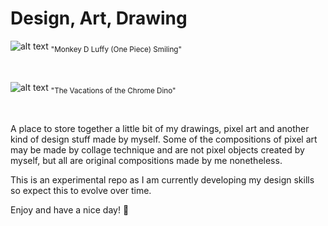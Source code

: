 # Design, Art, Drawing

![alt text](https://raw.githubusercontent.com/ivan-er-dev/design-art-drawing/main/lufi.png "Lufi Smiling")
<sub>"Monkey D Luffy (One Piece) Smiling"</sub>

</br>

![alt text](https://raw.githubusercontent.com/ivan-er-dev/pixel-art/main/dino-summer-pixel-art.png "Chrome Dino Vacations")
<sub>"The Vacations of the Chrome Dino"</sub>

</br>

A place to store together a little bit of my drawings, pixel art and another kind of design stuff made by myself. Some of the compositions of pixel art may be made by collage technique and are not pixel objects created by myself, but all are original compositions made by me nonetheless.

This is an experimental repo as I am currently developing my design skills so expect this to evolve over time.

Enjoy and have a nice day! 🌊
